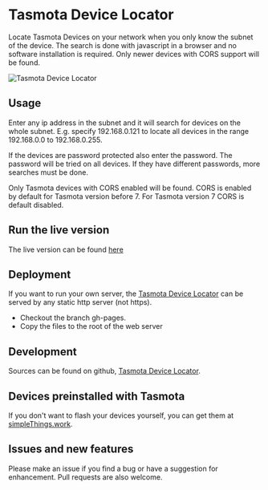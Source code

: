 # Tasmota Device Locator

Locate Tasmota Devices on your network when you only know the subnet of the device.
The search is done with javascript in a browser and no software installation is required.
Only newer devices with CORS support will be found.

![Tasmota Device Locator](https://github.com/KimNyholm/tasmota-device-locator/blob/master/doc/TasmotaDeviceLocator.png#1)

## Usage

Enter any ip address in the subnet and it will search for devices on the whole subnet. E.g. specify 192.168.0.121 to locate all devices in the range 192.168.0.0 to 192.168.0.255.

If the devices are password protected also enter the password. The password will be tried on all devices. If they have different passwords, more searches must be done.

Only Tasmota devices with CORS enabled will be found. CORS is enabled by default for Tasmota version before 7. For Tasmota version 7 CORS is default disabled.

## Run the live version
The live version can be found [here](http://tasmota.simplethings.work)

## Deployment
If you want to run your own server, the [Tasmota Device Locator](https://github.com/KimNyholm/tasmota-device-locator) can be served by any static http server (not https).
- Checkout the branch gh-pages.
- Copy the files to the root of the web server

## Development
Sources can be found on github, [Tasmota Device Locator](https://github.com/KimNyholm/tasmota-device-locator).

## Devices preinstalled with Tasmota
If you don't want to flash your devices yourself, you can get them at [simpleThings.work](https://www.simplethings.work/en/19-tasmota).

## Issues and new features
Please make an issue if you find a bug or have a suggestion for enhancement. Pull requests are also welcome.